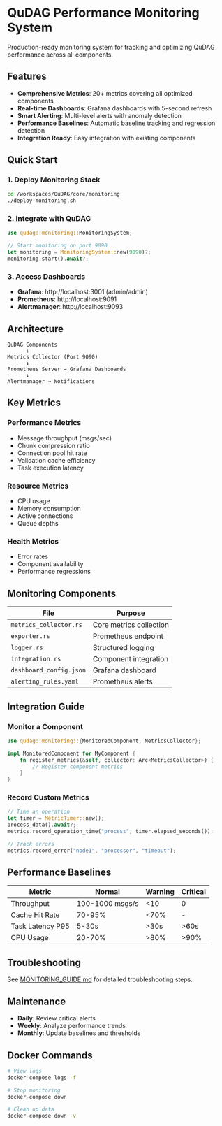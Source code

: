 # QuDAG Performance Monitoring System

Production-ready monitoring system for tracking and optimizing QuDAG performance across all components.

## Features

- **Comprehensive Metrics**: 20+ metrics covering all optimized components
- **Real-time Dashboards**: Grafana dashboards with 5-second refresh
- **Smart Alerting**: Multi-level alerts with anomaly detection
- **Performance Baselines**: Automatic baseline tracking and regression detection
- **Integration Ready**: Easy integration with existing components

## Quick Start

### 1. Deploy Monitoring Stack

```bash
cd /workspaces/QuDAG/core/monitoring
./deploy-monitoring.sh
```

### 2. Integrate with QuDAG

```rust
use qudag::monitoring::MonitoringSystem;

// Start monitoring on port 9090
let monitoring = MonitoringSystem::new(9090)?;
monitoring.start().await?;
```

### 3. Access Dashboards

- **Grafana**: http://localhost:3001 (admin/admin)
- **Prometheus**: http://localhost:9091
- **Alertmanager**: http://localhost:9093

## Architecture

```
QuDAG Components
      ↓
Metrics Collector (Port 9090)
      ↓
Prometheus Server → Grafana Dashboards
      ↓
Alertmanager → Notifications
```

## Key Metrics

### Performance Metrics
- Message throughput (msgs/sec)
- Chunk compression ratio
- Connection pool hit rate
- Validation cache efficiency
- Task execution latency

### Resource Metrics
- CPU usage
- Memory consumption
- Active connections
- Queue depths

### Health Metrics
- Error rates
- Component availability
- Performance regressions

## Monitoring Components

| File | Purpose |
|------|---------|
| `metrics_collector.rs` | Core metrics collection |
| `exporter.rs` | Prometheus endpoint |
| `logger.rs` | Structured logging |
| `integration.rs` | Component integration |
| `dashboard_config.json` | Grafana dashboard |
| `alerting_rules.yaml` | Prometheus alerts |

## Integration Guide

### Monitor a Component

```rust
use qudag::monitoring::{MonitoredComponent, MetricsCollector};

impl MonitoredComponent for MyComponent {
    fn register_metrics(&self, collector: Arc<MetricsCollector>) {
        // Register component metrics
    }
}
```

### Record Custom Metrics

```rust
// Time an operation
let timer = MetricTimer::new();
process_data().await?;
metrics.record_operation_time("process", timer.elapsed_seconds());

// Track errors
metrics.record_error("node1", "processor", "timeout");
```

## Performance Baselines

| Metric | Normal | Warning | Critical |
|--------|--------|---------|----------|
| Throughput | 100-1000 msgs/s | <10 | 0 |
| Cache Hit Rate | 70-95% | <70% | - |
| Task Latency P95 | 5-30s | >30s | >60s |
| CPU Usage | 20-70% | >80% | >90% |

## Troubleshooting

See [MONITORING_GUIDE.md](MONITORING_GUIDE.md) for detailed troubleshooting steps.

## Maintenance

- **Daily**: Review critical alerts
- **Weekly**: Analyze performance trends
- **Monthly**: Update baselines and thresholds

## Docker Commands

```bash
# View logs
docker-compose logs -f

# Stop monitoring
docker-compose down

# Clean up data
docker-compose down -v
```